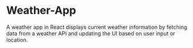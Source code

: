 # Weather-App
A weather app in React displays current weather information by fetching data from a weather API and updating the UI based on user input or location.
